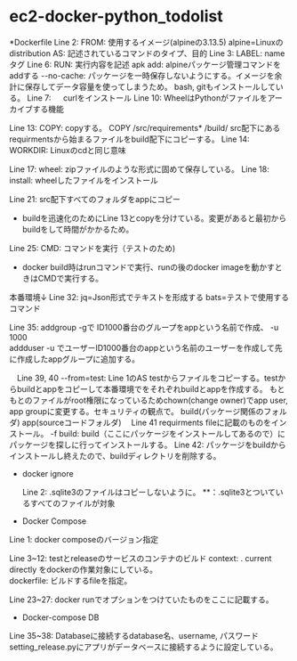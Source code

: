 # ec2-docker-python_todolist
*Dockerfile
Line 2:
   FROM: 使用するイメージ(alpineの3.13.5) alpine=Linuxのdistribution
   AS: 記述されているコマンドのタイプ、目的
Line 3: 
   LABEL: nameタグ
Line 6:
   RUN: 実行内容を記述
   apk add: alpineパッケージ管理コマンドをaddする
   --no-cache: パッケージを一時保存しないようにする。イメージを余計に保存してデータ容量を使ってしまうため。
   bash, gitもインストールしている。
Line 7: 
　 curlをインストール
Line 10:
   WheelはPythonがファイルをアーカイブする機能

Line 13:
   COPY: copyする。
   COPY /src/requirements* /build/
   src配下にあるrequirmentsから始まるファイルをbuild配下にコピーする。
Line 14:   
   WORKDIR: Linuxのcdと同じ意味

Line 17:
   wheel: zipファイルのような形式に固めて保存している。
Line 18:
   install: wheelしたファイルをインストール

Line 21:
   src配下すべてのフォルダをappにコピー
* buildを迅速化のためにLine 13とcopyを分けている。変更があると最初からbuildをして時間がかかるため。

 Line 25: 
    CMD: コマンドを実行（テストのため)
* docker build時はrunコマンドで実行、runの後のdocker imageを動かすときはCMDで実行する。

本番環境↓
  Line 32:
     jq=Json形式でテキストを形成する
     bats=テストで使用するコマンド

  Line 35:
     addgroup -gで ID1000番台のグループをappという名前で作成、
     -u 1000   
     addduser -u でユーザーID1000番台のappという名前のユーザーを作成して先に作成したappグループに追加する。

   
　Line 39, 40
     --from=test: Line 1のAS testからファイルをコピーする。testからbuildとappをコピーして本番環境でをそれぞれbuildとappを作成する。
     もともとのファイルがroot権限になっているためchown(change owner)でapp user, app groupに変更する。セキュリティの観点で。
     build(パッケージ関係のフォルダ)
     app(sourceコードフォルダ)
　Line 41
     requirments fileに記載のものをインストール。
     -f build: build（ここにパッケージをインストールしてあるので）にパッケージを探しに行ってインストールする。
  Line 42:
     パッケージをbuildからインストールし終えたので、buildディレクトリを削除する。


* docker ignore
  
  Line 2:
     .sqlite3のファイルはコピーしないように。
     **：.sqlite3とついているすべてのファイルが対象

* Docker Compose 

Line 1: 
   docker composeのバージョン指定

Line 3~12:
   testとreleaseのサービスのコンテナのビルド
context: .   current directly をdockerの作業対象にしている。   
dockerfile: ビルドするfileを指定。

Line 23~27: 
   docker runでオプションをつけていたものをここに記載する。

* Docker-compose DB

Line 35~38:
   Databaseに接続するdatabase名、username, パスワード
   setting_release.pyにアプリがデータベースに接続するように設定している。

     

